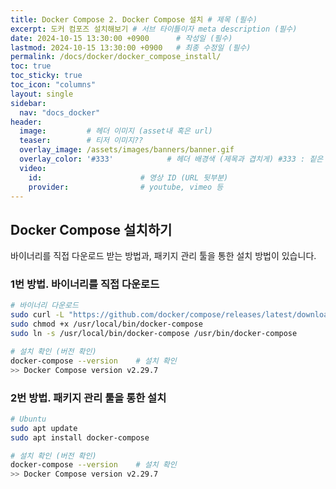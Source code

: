 ```yaml
---
title: Docker Compose 2. Docker Compose 설치 # 제목 (필수)
excerpt: 도커 컴포즈 설치해보기 # 서브 타이틀이자 meta description (필수)
date: 2024-10-15 13:30:00 +0900      # 작성일 (필수)
lastmod: 2024-10-15 13:30:00 +0900   # 최종 수정일 (필수)
permalink: /docs/docker/docker_compose_install/
toc: true
toc_sticky: true
toc_icon: "columns"
layout: single
sidebar:
  nav: "docs_docker"
header: 
  image:         # 헤더 이미지 (asset내 혹은 url)
  teaser:        # 티저 이미지??
  overlay_image: /assets/images/banners/banner.gif
  overlay_color: '#333'            # 헤더 배경색 (제목과 겹치게) #333 : 짙은 회색 (필수)
  video:
    id:                      # 영상 ID (URL 뒷부분)
    provider:                # youtube, vimeo 등
---
```



<!--postNo: 20241015_002-->

## Docker Compose 설치하기  

바이너리를 직접 다운로드 받는 방법과, 패키지 관리 툴을 통한 설치 방법이 있습니다.  

### 1번 방법. 바이너리를 직접 다운로드  

```bash
# 바이너리 다운로드
sudo curl -L "https://github.com/docker/compose/releases/latest/download/docker-compose-$(uname -s)-$(uname -m)" -o /usr/local/bin/docker-compose
sudo chmod +x /usr/local/bin/docker-compose
sudo ln -s /usr/local/bin/docker-compose /usr/bin/docker-compose

# 설치 확인 (버전 확인)
docker-compose --version    # 설치 확인
>> Docker Compose version v2.29.7
```

### 2번 방법. 패키지 관리 툴을 통한 설치  

```bash
# Ubuntu
sudo apt update
sudo apt install docker-compose

# 설치 확인 (버전 확인)
docker-compose --version    # 설치 확인
>> Docker Compose version v2.29.7
```

